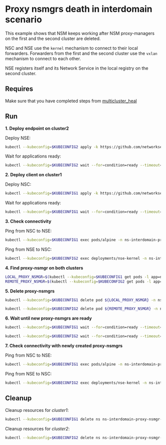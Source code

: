 # Proxy nsmgrs death in interdomain scenario

This example shows that NSM keeps working after NSM proxy-managers on the first and the second cluster are deleted.

NSC and NSE use the `kernel` mechanism to connect to their local forwarders.
Forwarders from the first and the second cluster use the `vxlan` mechanism to connect to each other.

NSE registers itself and its Network Service in the local registry on the second cluster.


## Requires

Make sure that you have completed steps from [multicluster_heal](../)

## Run

**1. Deploy endpoint on cluster2**

Deploy NSE:
```bash
kubectl --kubeconfig=$KUBECONFIG2 apply -k https://github.com/networkservicemesh/deployments-k8s/examples/multicluster_heal/interdomain-proxy-nsmgr-death/cluster2?ref=ab88dca31e86541085afad519cbdb0b527f44065
```

Wait for applications ready:
```bash
kubectl --kubeconfig=$KUBECONFIG2 wait --for=condition=ready --timeout=1m pod -l app=nse-kernel -n ns-interdomain-proxy-nsmgr-death
```

**2. Deploy client on cluster1**

Deploy NSC:
```bash
kubectl --kubeconfig=$KUBECONFIG1 apply -k https://github.com/networkservicemesh/deployments-k8s/examples/multicluster_heal/interdomain-proxy-nsmgr-death/cluster1?ref=ab88dca31e86541085afad519cbdb0b527f44065
```

Wait for applications ready:
```bash
kubectl --kubeconfig=$KUBECONFIG1 wait --for=condition=ready --timeout=5m pod -l app=alpine -n ns-interdomain-proxy-nsmgr-death
```

**3. Check connectivity**

Ping from NSC to NSE:
```bash
kubectl --kubeconfig=$KUBECONFIG1 exec pods/alpine -n ns-interdomain-proxy-nsmgr-death -- ping -c 4 172.16.1.2
```

Ping from NSE to NSC:
```bash
kubectl --kubeconfig=$KUBECONFIG2 exec deployments/nse-kernel -n ns-interdomain-proxy-nsmgr-death -- ping -c 4 172.16.1.3
```

**4. Find proxy-nsmgr on both clusters**

```bash
LOCAL_PROXY_NSMGR=$(kubectl --kubeconfig=$KUBECONFIG1 get pods -l app=nsmgr-proxy -n nsm-system --template '{{range .items}}{{.metadata.name}}{{"\n"}}{{end}}')
REMOTE_PROXY_NSMGR=$(kubectl --kubeconfig=$KUBECONFIG2 get pods -l app=nsmgr-proxy -n nsm-system --template '{{range .items}}{{.metadata.name}}{{"\n"}}{{end}}')
```

**5. Delete proxy-nsmgrs**

```bash
kubectl --kubeconfig=$KUBECONFIG1 delete pod ${LOCAL_PROXY_NSMGR} -n nsm-system
```

```bash
kubectl --kubeconfig=$KUBECONFIG2 delete pod ${REMOTE_PROXY_NSMGR} -n nsm-system
```

**6. Wait until new proxy-nsmgrs are ready**

```bash
kubectl --kubeconfig=$KUBECONFIG1 wait --for=condition=ready --timeout=1m pod -l app=nsmgr-proxy -n nsm-system
```

```bash
kubectl --kubeconfig=$KUBECONFIG2 wait --for=condition=ready --timeout=1m pod -l app=nsmgr-proxy -n nsm-system
```

**7. Check connectivity with newly created proxy-nsmgrs**

Ping from NSC to NSE:
```bash
kubectl --kubeconfig=$KUBECONFIG1 exec pods/alpine -n ns-interdomain-proxy-nsmgr-death -- ping -c 4 172.16.1.2
```

Ping from NSE to NSC:
```bash
kubectl --kubeconfig=$KUBECONFIG2 exec deployments/nse-kernel -n ns-interdomain-proxy-nsmgr-death -- ping -c 4 172.16.1.3
```


## Cleanup

Cleanup resources for *cluster1*:
```bash
kubectl --kubeconfig=$KUBECONFIG1 delete ns ns-interdomain-proxy-nsmgr-death
```

Cleanup resources for *cluster2*:
```bash
kubectl --kubeconfig=$KUBECONFIG2 delete ns ns-interdomain-proxy-nsmgr-death
```
